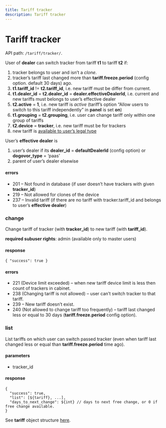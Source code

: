 ```yaml
---
title: Tariff tracker
description: Tariff tracker
---
```


# Tariff tracker

API path: `/tariff/tracker/`.

User of **dealer** can switch tracker from tariff **t1** to tariff **t2** if:

1.  tracker belongs to user and isn’t a _clone_.
2.  tracker’s tariff last changed more than **tariff.freeze.period** (config option. default 30 days) ago.
3.  **t1.tariff_id** != **t2.tariff_id**, i.e. new tariff must be differ from current.
4.  **t1.dealer_id** = **t2.dealer_id** = **dealer.effectiveDealerId**, i.e. current and new tariffs must belongs to user’s effective dealer
5.  **t2.active** = **1**, i.e. new tariff is _active_ (tariff’s option “Allow users to switch to this tariff independently” in **panel** is set **on**)
6.  **t1.grouping** = **t2.grouping**, i.e. user can change tariff only within one group of tariffs
7.  **t2.device** = **tracker**, i.e. new tariff must be for trackers
8.  new tariff is [available to user’s legal type](index.md#tariff)

User’s **effective dealer** is

1.  user’s dealer if its **dealer_id** = **defaultDealerId** (config option) or **dogovor_type** = ‘paas’
2.  parent of user’s dealer elsewise

#### errors

*   201 – Not found in database (if user doesn’t have trackers with given **tracker_id**)
*   219 – Not allowed for clones of the device
*   237 – Invalid tariff (if there are no tariff with tracker.tariff_id and belongs to user’s **effective dealer**)

### change

Change tariff of tracker (with **tracker_id**) to new tariff (with **tariff_id**).

**required subuser rights**: admin (available only to master users)

#### response

```json5
{ "success": true }
```

#### errors

*   221 (Device limit exceeded) – when new tariff device limit is less then count of trackers in cabinet.
*   238 (Changing tariff is not allowed) – user can’t switch tracker to that tariff.
*   239 – New tariff doesn’t exist.
*   240 (Not allowed to change tariff too frequently) – tariff last changed less or equal to 30 days (**tariff.freeze.period** config option).


### list

List tariffs on which user can switch passed tracker (even when tariff last changed less or equal than **tariff.freeze.period** time ago).

#### parameters

*   tracker_id

#### response

```json5
{
  "success": true,
  "list": [${tariff}, ...],
  "days_to_next_change": ${int} // days to next free change, or 0 if free change available.
}
```

See **tariff** object structure [here](index.md#tariff).

